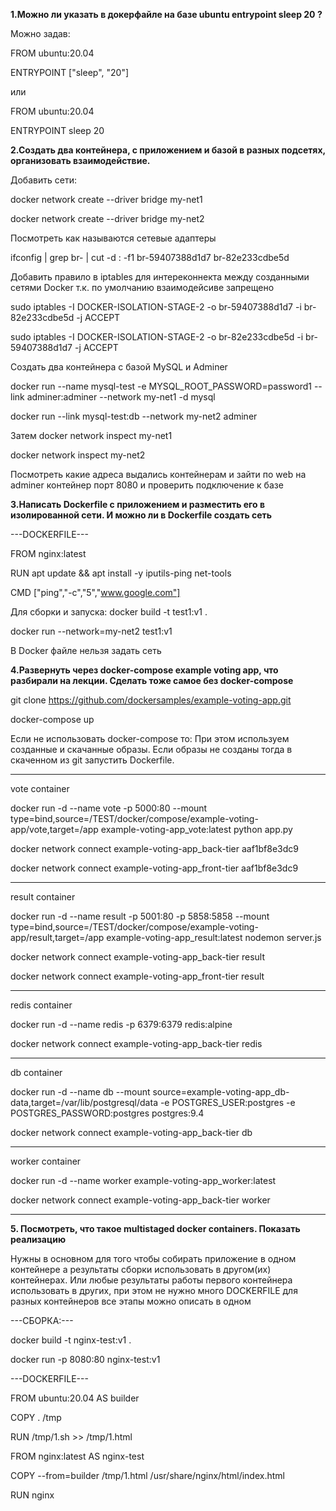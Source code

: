 
**1.Можно ли указать в докерфайле на базе ubuntu entrypoint sleep 20 ?**

Можно задав:

FROM ubuntu:20.04

ENTRYPOINT ["sleep", "20"]

   или

FROM ubuntu:20.04

ENTRYPOINT sleep 20

**2.Создать два контейнера, с приложением и базой в разных подсетях, организовать взаимодействие.**

Добавить сети:

  docker network create --driver bridge my-net1
  
  docker network create --driver bridge my-net2


Посмотреть как называются сетевые адаптеры

  ifconfig | grep br- | cut -d : -f1
  br-59407388d1d7
  br-82e233cdbe5d


Добавить правило в iptables для интереконнекта между созданными сетями Docker т.к. по умолчанию взаимодейсиве запрещено

  sudo iptables -I DOCKER-ISOLATION-STAGE-2 -o br-59407388d1d7 -i br-82e233cdbe5d -j ACCEPT
  
  sudo iptables -I DOCKER-ISOLATION-STAGE-2 -o br-82e233cdbe5d -i br-59407388d1d7 -j ACCEPT


Создать два контейнера с базой MySQL и Adminer

  docker run --name mysql-test -e MYSQL_ROOT_PASSWORD=password1 --link adminer:adminer --network my-net1 -d mysql 
  
  docker run --link mysql-test:db --network my-net2 adminer

Затем 
  docker network inspect my-net1
  
  docker network inspect my-net2

Посмотреть какие адреса выдались контейнерам и зайти по web на adminer контейнер порт 8080 и
проверить подключение к базе 

**3.Написать Dockerfile с приложением и разместить его в изолированной сети. И можно ли в Dockerfile создать сеть**

---DOCKERFILE---

  FROM nginx:latest
  
  RUN apt update && apt install -y iputils-ping net-tools
  
  CMD ["ping","-c","5","www.google.com"]

Для сборки и запуска:
  docker build -t test1:v1  .

docker run --network=my-net2 test1:v1

В Docker файле нельзя задать сеть

**4.Развернуть через docker-compose example voting app, что разбирали на лекции. Сделать тоже самое без docker-compose**

  git clone https://github.com/dockersamples/example-voting-app.git

  docker-compose up

Если не использовать docker-compose то:
При этом используем созданные и скачанные образы. Если образы не созданы тогда в скаченном из git запустить Dockerfile.

--------
  vote container

docker run -d --name vote -p 5000:80 --mount type=bind,source=/TEST/docker/compose/example-voting-app/vote,target=/app example-voting-app_vote:latest python app.py

docker network connect example-voting-app_back-tier aaf1bf8e3dc9

docker network connect example-voting-app_front-tier aaf1bf8e3dc9

--------
  result container

docker run -d --name result -p 5001:80 -p 5858:5858 --mount type=bind,source=/TEST/docker/compose/example-voting-app/result,target=/app example-voting-app_result:latest nodemon server.js

docker network connect example-voting-app_back-tier result

docker network connect example-voting-app_front-tier result

--------
redis container

docker run -d --name redis -p 6379:6379 redis:alpine

docker network connect example-voting-app_back-tier redis


--------
db container

docker run -d --name db --mount source=example-voting-app_db-data,target=/var/lib/postgresql/data -e POSTGRES_USER:postgres -e POSTGRES_PASSWORD:postgres  postgres:9.4

docker network connect example-voting-app_back-tier db

---------
worker container

docker run -d --name worker example-voting-app_worker:latest

docker network connect example-voting-app_back-tier worker

--------


**5. Посмотреть, что такое multistaged docker containers. Показать реализацию**

Нужны в основном для того чтобы собирать приложение в одном контейнере а результаты сборки использовать в другом(их) контейнерах.
Или любые результаты работы первого контейнера использовать в других, при этом не нужно много DOCKERFILE для разных контейнеров
все этапы можно описать в одном


---СБОРКА:---

  docker build -t nginx-test:v1 .
  
  docker run -p 8080:80  nginx-test:v1

---DOCKERFILE---

  FROM ubuntu:20.04 AS builder
  
  COPY . /tmp
  
  RUN /tmp/1.sh >> /tmp/1.html

  FROM nginx:latest AS nginx-test
  
  COPY --from=builder /tmp/1.html /usr/share/nginx/html/index.html
  
  RUN nginx
















